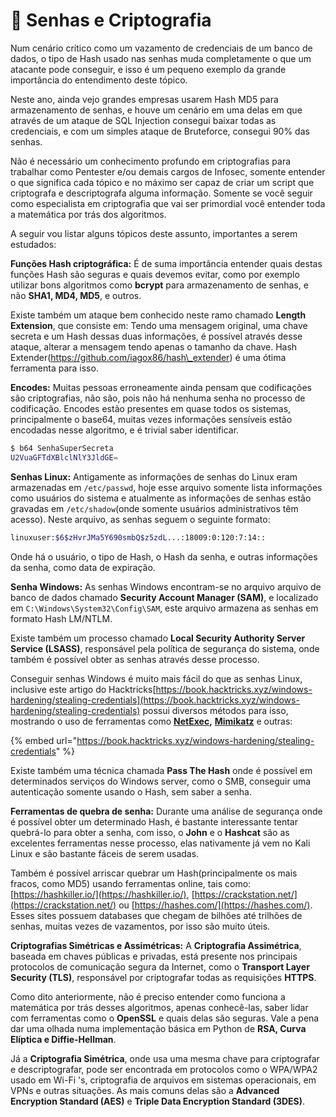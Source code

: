 # 🔐 Senhas e Criptografia

Num cenário crítico como um vazamento de credenciais de um banco de dados, o tipo de Hash usado nas senhas muda completamente o que um atacante pode conseguir, e isso é um pequeno exemplo da grande importância do entendimento deste tópico.

Neste ano, ainda vejo grandes empresas usarem Hash MD5 para armazenamento de senhas, e houve um cenário em uma delas em que através de um ataque de SQL Injection consegui baixar todas as credenciais, e com um simples ataque de Bruteforce, consegui 90% das senhas.

Não é necessário um conhecimento profundo em criptografias para trabalhar como Pentester e/ou demais cargos de Infosec, somente entender o que significa cada tópico e no máximo ser capaz de criar um script que criptografa e descriptografa alguma informação. Somente se você seguir como especialista em criptografia que vai ser primordial você entender toda a matemática por trás dos algoritmos.

A seguir vou listar alguns tópicos deste assunto, importantes a serem estudados:

**Funções Hash criptográfica:** É de suma importância entender quais destas funções Hash são seguras e quais devemos evitar, como por exemplo utilizar bons algoritmos como **bcrypt** para armazenamento de senhas, e não **SHA1, MD4, MD5**, e outros.

Existe também um ataque bem conhecido neste ramo chamado **Length Extension**, que consiste em: Tendo uma mensagem original, uma chave secreta e um Hash dessas duas informações, é possível através desse ataque, alterar a mensagem tendo apenas o tamanho da chave. Hash Extender(https://github.com/iagox86/hash\_extender) é uma ótima ferramenta para isso.

**Encodes:** Muitas pessoas erroneamente ainda pensam que codificações são criptografias, não são, pois não há nenhuma senha no processo de codificação. Encodes estão presentes em quase todos os sistemas, principalmente o base64, muitas vezes informações sensíveis estão encodadas nesse algoritmo, e é trivial saber identificar.

```sh
$ b64 SenhaSuperSecreta
U2VuaGFTdXBlclNlY3JldGE=
```

**Senhas Linux:** Antigamente as informações de senhas do Linux eram armazenadas em `/etc/passwd`, hoje esse arquivo somente lista informações como usuários do sistema e atualmente as informações de senhas estão gravadas em `/etc/shadow`(onde somente usuários administrativos têm acesso). Neste arquivo, as senhas seguem o seguinte formato:

```bash
linuxuser:$6$zHvrJMa5Y690smbQ$z5zdL...:18009:0:120:7:14::
```

Onde há o usuário, o tipo de Hash, o Hash da senha, e outras informações da senha, como data de expiração.

**Senha Windows:** As senhas Windows encontram-se no arquivo arquivo de banco de dados chamado **Security Account Manager (SAM)**, e localizado em `C:\Windows\System32\Config\SAM`, este arquivo armazena as senhas em formato Hash LM/NTLM.

Existe também um processo chamado **Local Security Authority Server Service (LSASS)**, responsável pela política de segurança do sistema, onde também é possível obter as senhas através desse processo.

Conseguir senhas Windows é muito mais fácil do que as senhas Linux, inclusive este artigo do Hacktricks[https://book.hacktricks.xyz/windows-hardening/stealing-credentials](https://book.hacktricks.xyz/windows-hardening/stealing-credentials) possui diversos métodos para isso, mostrando o uso de ferramentas como [**NetExec**](https://github.com/Pennyw0rth/NetExec)**,** [**Mimikatz**](https://github.com/gentilkiwi/mimikatz) e outras:

{% embed url="https://book.hacktricks.xyz/windows-hardening/stealing-credentials" %}

Existe também uma técnica chamada **Pass The Hash** onde é possível em determinados serviços do Windows server, como o SMB, conseguir uma autenticação somente usando o Hash, sem saber a senha.

**Ferramentas de quebra de senha:** Durante uma análise de segurança onde é possível obter um determinado Hash, é bastante interessante tentar quebrá-lo para obter a senha, com isso, o **John** e o **Hashcat** são as excelentes ferramentas nesse processo, elas nativamente já vem no Kali Linux e são bastante fáceis de serem usadas.

Também é possível arriscar quebrar um Hash(principalmente os mais fracos, como MD5) usando ferramentas online, tais como: [https://hashkiller.io/](https://hashkiller.io/), [https://crackstation.net/](https://crackstation.net/) ou [https://hashes.com/](https://hashes.com/). Esses sites possuem databases que chegam de bilhões até trilhões de senhas, muitas vezes de vazamentos, por isso são muito úteis.

**Criptografias Simétricas e Assimétricas:** A **Criptografia Assimétrica**, baseada em chaves públicas e privadas, está presente nos principais protocolos de comunicação segura da Internet, como o **Transport Layer Security (TLS)**, responsável por criptografar todas as requisições **HTTPS**.

Como dito anteriormente, não é preciso entender como funciona a matemática por trás desses algoritmos, apenas conhecê-las, saber lidar com ferramentas como o **OpenSSL** e quais delas são seguras. Vale a pena dar uma olhada numa implementação básica em Python de **RSA, Curva Elíptica e Diffie-Hellman**.

Já a **Criptografia Simétrica**, onde usa uma mesma chave para criptografar e descriptografar, pode ser encontrada em protocolos como o WPA/WPA2 usado em Wi-Fi 's, criptografia de arquivos em sistemas operacionais, em VPNs e outras situações. As mais comuns delas são a **Advanced Encryption Standard (AES)** e **Triple Data Encryption Standard (3DES)**.
